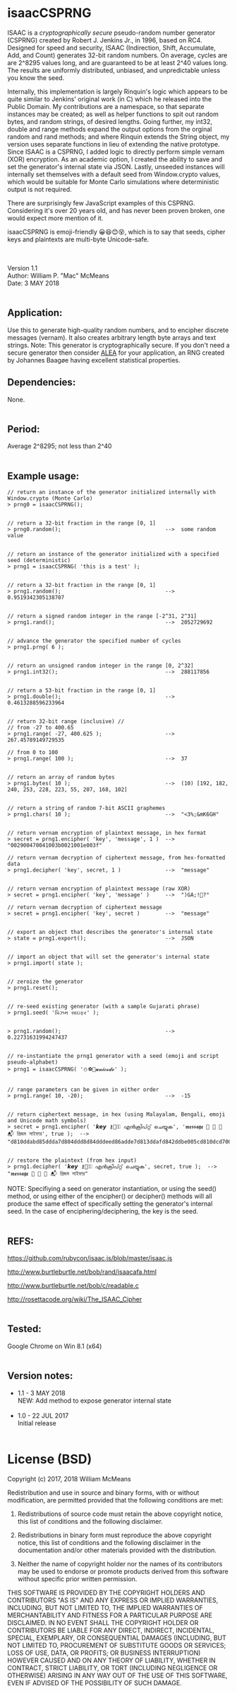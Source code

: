 # isaacCSPRNG
ISAAC is a *cryptographically secure* pseudo-random number generator (CSPRNG) created by Robert J. Jenkins Jr., in 1996, based on RC4. Designed for speed and security, ISAAC (Indirection, Shift, Accumulate, Add, and Count) generates 32-bit random numbers. On average, cycles are are 2^8295 values long, and are guaranteed to be at least 2^40 values long. The results are uniformly distributed, unbiased,
and unpredictable unless you know the seed.

Internally, this implementation is largely Rinquin's logic which appears to be quite similar to Jenkins' original work (in C) which he released into the Public Domain. My contributions are a namespace, so that separate instances may be created; as well as helper functions to spit out random bytes, and random strings, of desired lengths. Going further, my int32, double and range methods expand the output options from the orginal random and rand methods; and where Rinquin extends the String object, my version uses separate functions in lieu of extending the native prototype. Since ISAAC is a CSPRNG, I added logic to directly perform simple vernam (XOR) encryption. As an academic option, I created the ability to save and set the generator's internal state via JSON. Lastly, unseeded instances will internally set themselves with a default seed from Window.crypto values, which would be suitable for Monte Carlo simulations where deterministic output is not required.

There are surprisingly few JavaScript examples of this CSPRNG. Considering it's over 20 years old, and has never been proven broken, one would expect more mention of it.

isaacCSPRNG is emoji-friendly 😀😆😊😵, which is to say that seeds, cipher keys and plaintexts are multi-byte Unicode-safe.

<br>&nbsp;<br>
Version 1.1<br>
Author: William P. "Mac" McMeans<br>
Date: 3 MAY 2018
<br>&nbsp;<br>


## Application:
Use this to generate high-quality random numbers, and to encipher discrete messages (vernam). It also creates arbitrary length byte arrays and text strings. Note: This generator is cryptographically secure. If you don't need a secure generator then consider <a href="https://github.com/macmcmeans/aleaPRNG">ALEA</a> for your application, an RNG created by Johannes Baagøe having excellent statistical properties.


## Dependencies:
None.
<br>&nbsp;<br>


## Period:
Average 2^8295; not less than 2^40
<br>&nbsp;<br>


## Example usage:

```
// return an instance of the generator initialized internally with Window.crypto (Monte Carlo)
> prng0 = isaacCSPRNG();


// return a 32-bit fraction in the range [0, 1]
> prng0.random();                                 -->  some random value


// return an instance of the generator initialized with a specified seed (deterministic)
> prng1 = isaacCSPRNG( 'this is a test' );


// return a 32-bit fraction in the range [0, 1]
> prng1.random();                                 -->  0.9519342305138707


// return a signed random integer in the range [-2^31, 2^31]
> prng1.rand();                                   -->  2052729692


// advance the generator the specified number of cycles
> prng1.prng( 6 );


// return an unsigned random integer in the range [0, 2^32]
> prng1.int32();                                  -->  288117856


// return a 53-bit fraction in the range [0, 1]
> prng1.double();                                 -->  0.4613288596233964


// return 32-bit range (inclusive) //
// from -27 to 400.65
> prng1.range( -27, 400.625 );                    -->  267.45789149729535

// from 0 to 100
> prng1.range( 100 );                             -->  37


// return an array of random bytes
> prng1.bytes( 10 );                              -->  (10) [192, 182, 240, 253, 228, 223, 55, 207, 168, 102]


// return a string of random 7-bit ASCII graphemes
> prng1.chars( 10 );                              -->  "<3%;&mK6GH"


// return vernam encryption of plaintext message, in hex format
> secret = prng1.encipher( 'key', 'message', 1 )  -->  "002900470041003b0021001e003f"

// return vernam decryption of ciphertext message, from hex-formatted data
> prng1.decipher( 'key', secret, 1 )              -->  "message"


// return vernam encryption of plaintext message (raw XOR)
> secret = prng1.encipher( 'key', 'message' )     -->  ")GA;!?"

// return vernam decryption of ciphertext message
> secret = prng1.encipher( 'key', secret )        -->  "message"


// export an object that describes the generator's internal state
> state = prng1.export();                         -->  JSON


// import an object that will set the generator's internal state
> prng1.import( state );


// zeroize the generator
> prng1.reset();


// re-seed existing generator (with a sample Gujarati phrase)
> prng1.seed( 'પ્રિઝમ સાઇફર' );


> prng1.random();                                 -->  0.22731631994247437


// re-instantiate the prng1 generator with a seed (emoji and script pseudo-alphabet)
> prng1 = isaacCSPRNG( '⛄⚽🙈𝓾𝓷𝓲𝓬𝓸𝓭𝓮' );


// range parameters can be given in either order
> prng1.range( 10, -20);                          -->  -15


// return ciphertext message, in hex (using Malayalam, Bengali, emoji and Unicode math symbols)
> secret = prng1.encipher( '𝙠𝙚𝙮 ⚷🔑⚿ എൻക്രിപ്റ്റ് ചെയ്യുക', '𝖒𝖊𝖘𝖘𝖆𝖌𝖊 📧 📩 💌 📬 প্রিজম সাইফার', true );  -->
"d810ddabd85ddda7d804ddd8d84dddeed86adde7d813ddafd842ddbe005cd810dcd70019d81fdcbf0014d803dcb20049d85cdca2004009cf09a0099b09de09ae09fe005d099f099609a209c609fd09dc"


// restore the plaintext (from hex input)
> prng1.decipher( '𝙠𝙚𝙮 ⚷🔑⚿ എൻക്രിപ്റ്റ് ചെയ്യുക', secret, true );  -->
"𝖒𝖊𝖘𝖘𝖆𝖌𝖊 📧 📩 💌 📬 প্রিজম সাইফার"

```
NOTE: Specifiying a seed on generator instantiation, or using the seed() method, or using either of the encipher() or decipher() methods will all produce the same effect of specifically setting the generator's internal seed. In the case of enciphering/deciphering, the key is the seed.
<br>&nbsp;<br>


## REFS:
https://github.com/rubycon/isaac.js/blob/master/isaac.js

http://www.burtleburtle.net/bob/rand/isaacafa.html

http://www.burtleburtle.net/bob/c/readable.c

http://rosettacode.org/wiki/The_ISAAC_Cipher
<br>&nbsp;<br>


## Tested:
Google Chrome on Win 8.1 (x64)
<br>&nbsp;<br>

## Version notes:
* 1.1 - 3 MAY 2018<br>
NEW: Add method to expose generator internal state
<br>&nbsp;<br>
* 1.0 - 22 JUL 2017<br>
Initial release
<br>&nbsp;<br>

# License (BSD)
Copyright (c) 2017, 2018 William McMeans

Redistribution and use in source and binary forms, with or without modification, are permitted provided that the following conditions are met:

1. Redistributions of source code must retain the above copyright notice, this list of conditions and the following disclaimer.

2. Redistributions in binary form must reproduce the above copyright notice, this list of conditions and the following disclaimer in the documentation and/or other materials provided with the distribution.

3. Neither the name of copyright holder nor the names of its contributors may be used to endorse or promote products derived from this software without specific prior written permission.

THIS SOFTWARE IS PROVIDED BY THE COPYRIGHT HOLDERS AND CONTRIBUTORS "AS IS" AND ANY EXPRESS OR IMPLIED WARRANTIES, INCLUDING, BUT NOT LIMITED TO, THE IMPLIED WARRANTIES OF MERCHANTABILITY AND FITNESS FOR A PARTICULAR PURPOSE ARE DISCLAIMED. IN NO EVENT SHALL THE COPYRIGHT HOLDER OR CONTRIBUTORS BE LIABLE FOR ANY DIRECT, INDIRECT, INCIDENTAL, SPECIAL, EXEMPLARY, OR CONSEQUENTIAL DAMAGES (INCLUDING, BUT NOT LIMITED TO, PROCUREMENT OF SUBSTITUTE GOODS OR SERVICES; LOSS OF USE, DATA, OR PROFITS; OR BUSINESS INTERRUPTION) HOWEVER CAUSED AND ON ANY THEORY OF LIABILITY, WHETHER IN CONTRACT, STRICT LIABILITY, OR TORT (INCLUDING NEGLIGENCE OR OTHERWISE) ARISING IN ANY WAY OUT OF THE USE OF THIS SOFTWARE, EVEN IF ADVISED OF THE POSSIBILITY OF SUCH DAMAGE.
